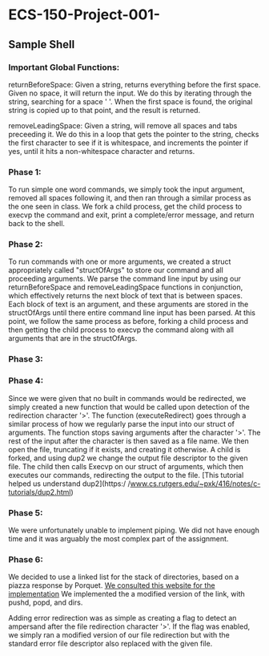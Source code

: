 # ECS-150-Project-001-
## Sample Shell

### Important Global Functions:
returnBeforeSpace: Given a string, returns everything before the first space.
Given no space, it will return the input. We do this by iterating through the
string, searching for a space ' '. When the first space is found, the original
string is copied up to that point, and the result is returned.

removeLeadingSpace: Given a string, will remove all spaces and tabs preceeding
it. We do this in a loop that gets the pointer to the string, checks the first
character to see if it is whitespace, and increments the pointer if yes, until
it hits a non-whitespace character and returns.
### Phase 1:
To run simple one word commands, we simply took the input argument, removed all
spaces following it, and then ran through a similar process as the one seen in
class. We fork a child process, get the child process to execvp the command and
exit, print a complete/error message, and return back to the shell.
### Phase 2:
To run commands with one or more arguments, we created a struct appropriately
called "structOfArgs" to store our command and all proceeding arguments. We
parse the command line input by using our returnBeforeSpace and
removeLeadingSpace functions in conjunction, which effectively returns the next
block of text that is between spaces. Each block of text is an argument, and
these arguments are stored in the structOfArgs until there entire command line
input has been parsed. At this point, we follow the same process as before,
forking a child process and then getting the child process to execvp the command
along with all arguments that are in the structOfArgs.
### Phase 3:
### Phase 4:
Since we were given that no built in commands would be redirected, we simply
created a new function that would be called upon detection of the redirection
character '>'. The function (executeRedirect) goes through a similar process
of how we regularly parse the input into our struct of arguments. The function
stops saving arguments after the character '>'. The rest of the input after the
character is then saved as a file name. We then open the file, truncating if it
exists, and creating it otherwise. A child is forked, and using dup2 we change
the output file descriptor to the given file. The child then calls Execvp on
our struct of arguments, which then executes our commands, redirecting the
output to the file. [This tutorial helped us understand dup2](https:/
        /www.cs.rutgers.edu/~pxk/416/notes/c-tutorials/dup2.html) 
### Phase 5:
We were unfortunately unable to implement piping. We did not have enough time
and it was arguably the most complex part of the assignment.
### Phase 6:
We decided to use a linked list for the stack of directories, based on a piazza
response by Porquet.
[We consulted this website for the implementation](https://www.geeksforgeeks.org/stack-data-structure-introduction-program)
We implemented the a modified version of the link, with pushd, popd, and dirs.

Adding error redirection was as simple as creating a flag to detect an ampersand
after the file redirection character '>'. If the flag was enabled, we simply
ran a modified version of our file redirection but with the standard error
file descriptor also replaced with the given file.
